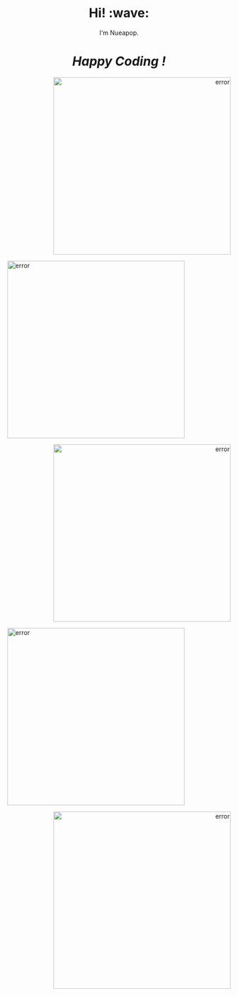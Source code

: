 <h1 align='center'>Hi! :wave:</h1>
<p align='center'>I'm Nueapop.</p>
<h1 align='center'><i>Happy Coding !</i></h1>
<p align='right'><img src="https://github-readme-stats.vercel.app/api?username=nueapop&show_icons=true&theme=dark" width="400" alt="error"/></p>
<p align='left'><img src="https://github-readme-stats.vercel.app/api/top-langs/?username=nueapop&layout=compact&theme=dark" width="400" alt="error"/></p>
<p align='right'><img src="https://github-readme-stats.vercel.app/api/pin/?username=nueapop&repo=fp_flutter&theme=dark" width="400" alt="error"/></p>
<p align='left'><img src="https://github-readme-stats.vercel.app/api/pin/?username=nueapop&repo=fp_fastapi&theme=dark" width="400" alt="error"/></p>
<p align='right'><img src="https://github-readme-stats.vercel.app/api/pin/?username=nueapop&repo=fp_micropython&theme=dark" width="400" alt="error"/></p>
